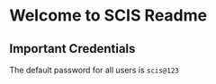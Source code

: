 
# Welcome to SCIS Readme

## Important Credentials

The default password for all users is `scis@123`

